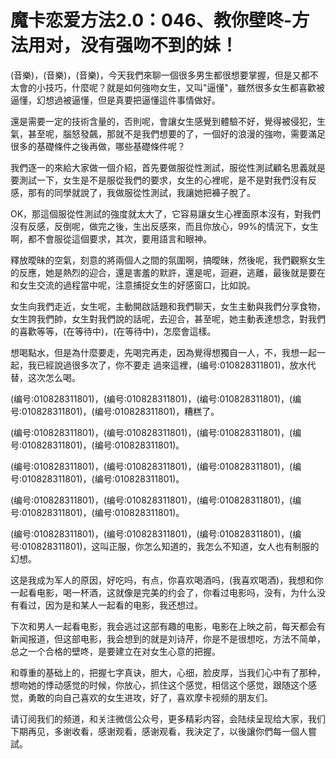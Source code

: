 # 魔卡恋爱方法2.0：046、教你壁咚-方法用对，没有强吻不到的妹！

(音樂)，(音樂)，(音樂)，今天我們來聊一個很多男生都很想要掌握，但是又都不太會的小技巧，什麼呢？就是如何強吻女生，又叫"逼懂"，雖然很多女生都喜歡被逼懂，幻想過被逼懂，但是真要把逼懂這件事情做好。

還是需要一定的技術含量的，否則呢，會讓女生感覺到體驗不好，覺得被侵犯，生氣，甚至呢，腦怒發飆，那就不是我們想要的了，一個好的浪漫的強吻，需要滿足很多的基礎條件之後再做，哪些基礎條件呢？

我們逐一的來給大家做一個介紹，首先要做服從性測試，服從性測試顧名思義就是要測試一下，女生是不是服從我們的要求，女生的心裡呢，是不是對我們沒有反感，那有的同學就說了，我做服從性測試，我讓她把褲子脫了。

OK，那這個服從性測試的強度就太大了，它容易讓女生心裡面原本沒有，對我們沒有反感，反倒呢，做完之後，生出反感來，而且你放心，99%的情況下，女生啊，都不會服從這個要求，其次，要用語言和眼神。

釋放曖昧的空氣，刻意的將兩個人之間的氛圍啊，搞曖昧，然後呢，我們觀察女生的反應，她是熱烈的迎合，還是害羞的默許，還是呢，迴避，逃離，最後就是要在和女生交流的過程當中呢，注意捕捉女生的好感窗口，比如說。

女生向我們走近，女生呢，主動開啟話題和我們聊天，女生主動與我們分享食物，女生誇我們帥，女生對我們說的話呢，去迎合，甚至呢，她主動表達想念，對我們的喜歡等等，(在等待中)，(在等待中)，怎麼會這樣。

想喝點水，但是為什麼要走，先喝完再走，因為覺得想獨自一人，不，我想一起一起，我已經說過很多次了，你不要走 過來這裡，(编号:010828311801)，放水代替，这次怎么喝。

(编号:010828311801)，(编号:010828311801)，(编号:010828311801)，(编号:010828311801)，(编号:010828311801)，糟糕了。

(编号:010828311801)，(编号:010828311801)，(编号:010828311801)，(编号:010828311801)，(编号:010828311801)。

(编号:010828311801)，(编号:010828311801)，(编号:010828311801)，(编号:010828311801)，(编号:010828311801)。

(编号:010828311801)，(编号:010828311801)，(编号:010828311801)，(编号:010828311801)，(编号:010828311801)。

(编号:010828311801)，(编号:010828311801)，(编号:010828311801)，(编号:010828311801)，这叫正服，你怎么知道的，我怎么不知道，女人也有制服的幻想。

这是我成为军人的原因，好吃吗，有点，你喜欢喝酒吗，(我喜欢喝酒)，我想和你一起看电影，喝一杯酒，这就像是完美的约会了，你看过电影吗，没有，为什么没有看过，因为是和某人一起看的电影，我还想过。

下次和男人一起看电影，我会逃过这部有趣的电影，电影在上映之前，每天都会有新闻报道，但这部电影，我会想到的就是刘诗芹，你是不是很想吃，方法不简单，总之一个合格的壁咚，是要建立在对女生心意的把握。

和尊重的基础上的，把握七字真诀，胆大，心细，脸皮厚，当我们心中有了那种，想吻她的悸动感觉的时候，你放心，抓住这个感觉，相信这个感觉，跟随这个感觉，勇敢的向自己喜欢的女生进攻，好了，喜欢摩卡视频的朋友们。

请订阅我们的频道，和关注微信公众号，更多精彩内容，会陆续呈现给大家，我们下期再见，多谢收看，感谢观看，感谢观看，我決定了，以後讓你們每一個人嘗試。

